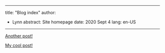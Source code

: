 
---
title: "Blog index"
author:
 - Lynn
abstract: Site homepage
date: 2020 Sept 4
lang: en-US
---

[Another post!](./posts/another_post.html)

[My cool post!](./posts/my_cool_post.html)

